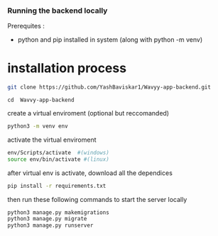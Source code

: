 ### Running the backend locally

Prerequites :

- python and pip installed in system (along with python -m venv)

# installation process

```bash
git clone https://github.com/YashBaviskar1/Wavyy-app-backend.git
```

```
cd  Wavvy-app-backend
```

create a virtual enviroment (optional but reccomanded)

```bash
python3 -m venv env
```

activate the virtual enviroment

```bash
env/Scripts/activate  #(windows)
source env/bin/activate #(linux)
```

after virtual env is activate, download all the dependices

```bash
pip install -r requirements.txt
```

then run these following commands to start the server locally

```bash
python3 manage.py makemigrations
python3 manage.py migrate
python3 manage.py runserver

```
